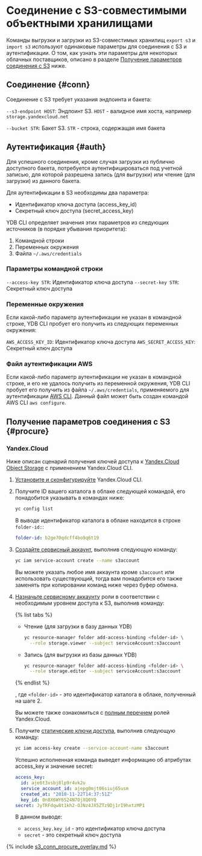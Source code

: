 # Соединение с S3-совместимыми объектными хранилищами

Команды выгрузки и загрузки из S3-совместимых хранилищ `export s3` и `import s3` используют одинаковые параметры для соединения с S3 и аутентификации. О том, как узнать эти параметры для некоторых облачных поставщиков, описано в разделе [Получение параметров соединения с S3](#procure) ниже.

## Соединение {#conn}

Соединение с S3 требует указания эндпоинта и бакета:

`--s3-endpoint HOST`: Эндпоинт S3. `HOST` - валидное имя хоста, например `storage.yandexcloud.net`

`--bucket STR`: Бакет S3. `STR` - строка, содержащая имя бакета

## Аутентификация {#auth}

Для успешного соединения, кроме случая загрузки из публично доступного бакета, потребуется аутентифицироваться под учетной записью, для которой разрешена запись (для выгрузки) или чтение (для загрузки) из данного бакета.

Для аутентификации в S3 необходимы два параметра:
- Идентификатор ключа доступа (access_key_id)
- Секретный ключ доступа (secret_access_key)

YDB CLI определяет значения этих параметров из следующих источников (в порядке убывания приоритета):
1. Командной строки
2. Переменных окружения
3. Файла `~/.aws/credentials`

### Параметры командной строки

`--access-key STR`: Идентификатор ключа доступа
`--secret-key STR`: Секретный ключ доступа

### Переменные окружения

Если какой-либо параметр аутентификации не указан в командной строке, YDB CLI пробует его получить из следующих переменных окружения:

`AWS_ACCESS_KEY_ID`: Идентификатор ключа доступа
`AWS_SECRET_ACCESS_KEY`: Секретный ключ доступа

### Файл аутентификации AWS

Если какой-либо параметр аутентификации не указан в командной строке, и его не удалось получить из переменной окружения, YDB CLI пробует его получить из файла `~/.aws/credentials`, применяемого для аутентификации [AWS CLI](https://aws.amazon.com/ru/cli/). Данный файл может быть создан командой AWS CLI `aws configure`.

## Получение параметров соединения с S3 {#procure}

### Yandex.Cloud

Ниже описан сценарий получения ключей доступа к [Yandex.Cloud Object Storage](https://cloud.yandex.ru/docs/storage/) с применением Yandex.Cloud CLI.

1. [Установите и сконфигурируйте](https://cloud.yandex.ru/docs/cli/quickstart) Yandex.Cloud CLI.

2. Получите ID вашего каталога в облаке следующей командой, его понадобится указывать в командах ниже:

   ``` bash
   yc config list
   ```

   В выводе идентификатор каталога в облаке находится в строке `folder-id:`:

   ``` yaml
   folder-id: b2ge70qdcff4bo9q6t19
   ```
   

3. [Создайте сервисный аккаунт](https://cloud.yandex.ru/docs/iam/operations/sa/create), выполнив следующую команду:

   ``` bash
   yc iam service-account create --name s3account
   ```

   Вы можете указать любое имя аккаунта кроме `s3account` или использовать существующий, тогда вам понадобится его также заменять при копировании команд ниже через буфер обмена.

3. [Назначьте сервисному аккаунту](https://cloud.yandex.ru/docs/iam/operations/sa/assign-role-for-sa) роли в соответствии с необходимым уровнем доступа к S3, выполнив команду:

   {% list tabs %}

   - Чтение (для загрузки в базу данных YDB)

     ``` bash
     yc resource-manager folder add-access-binding <folder-id> \
       --role storage.viewer --subject serviceAccount:s3account
     ```

   - Запись (для выгрузки из базы данных YDB)

     ``` bash
     yc resource-manager folder add-access-binding <folder-id> \
       --role storage.editor --subject serviceAccount:s3account
     ```

   {% endlist %}

   , где `<folder-id>` - это идентификатор каталога в облаке, полученный на шаге 2.

   Вы можете также ознакомиться с [полным перечнем](https://cloud.yandex.ru/docs/iam/concepts/access-control/roles#object-storage) ролей Yandex.Cloud.

4. Получите [статические ключи доступа](https://cloud.yandex.ru/docs/iam/operations/sa/create-access-key), выполнив следующую команду:

   ``` bash
   yc iam access-key create --service-account-name s3account
   ```

   Успешно исполненная команда выведет информацию об атрибутах access_key и значение secret:

   ``` yaml
   access_key:
     id: aje6t3vsbj8lp9r4vk2u
     service_account_id: ajepg0mjt06siuj65usm
     created_at: "2018-11-22T14:37:51Z"
     key_id: 0n8X6WY6S24N7OjXQ0YQ
   secret: JyTRFdqw8t1kh2-OJNz4JX5ZTz9Dj1rI9hxtzMP1
   ```

   В данном выводе:
   - `access_key.key_id` - это идентификатор ключа доступа
   - `secret` - это секретный ключ доступа

{% include [s3_conn_procure_overlay.md](s3_conn_procure_overlay.md) %}